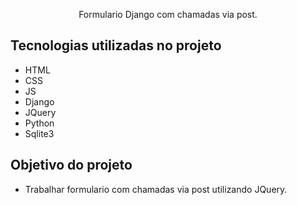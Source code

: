 <p align="center">Formulario Django com chamadas via post.</p>

## Tecnologias utilizadas no projeto
* HTML
* CSS
* JS
* Django
* JQuery
* Python
* Sqlite3
## Objetivo do projeto
* Trabalhar formulario com chamadas via post utilizando JQuery.

